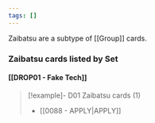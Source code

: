 ```yaml
---
tags: []
---
```

Zaibatsu are a subtype of [[Group]] cards.



### Zaibatsu cards listed by Set

#### [[DROP01 - Fake Tech]]  

> [!example]- D01 Zaibatsu cards (1)
>  - [[0088 - APPLY|APPLY]]

